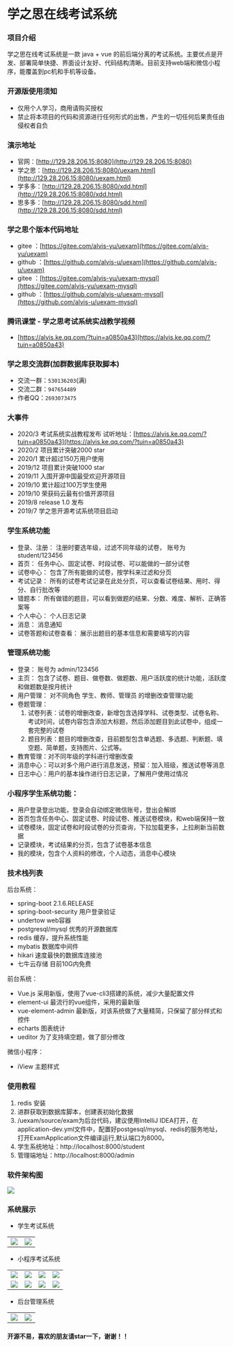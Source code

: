# 学之思在线考试系统

### 项目介绍
学之思在线考试系统是一款 java + vue 的前后端分离的考试系统。主要优点是开发、部署简单快捷、界面设计友好、代码结构清晰。目前支持web端和微信小程序，能覆盖到pc机和手机等设备。


### 开源版使用须知
 * 仅用个人学习，商用请购买授权
 * 禁止将本项目的代码和资源进行任何形式的出售，产生的一切任何后果责任由侵权者自负

### 演示地址
 * 官网：[http://129.28.206.15:8080](http://129.28.206.15:8080)
 * 学之思：[http://129.28.206.15:8080/uexam.html](http://129.28.206.15:8080/uexam.html) 
 * 学多多：[http://129.28.206.15:8080/xdd.html](http://129.28.206.15:8080/xdd.html) 
 * 思多多：[http://129.28.206.15:8080/sdd.html](http://129.28.206.15:8080/sdd.html) 

### 学之思个版本代码地址
 * gitee ：[https://gitee.com/alvis-yu/uexam](https://gitee.com/alvis-yu/uexam)
 * github ：[https://github.com/alvis-u/uexam](https://github.com/alvis-u/uexam)
 * gitee ：[https://gitee.com/alvis-yu/uexam-mysql](https://gitee.com/alvis-yu/uexam-mysql)
 * github ：[https://github.com/alvis-u/uexam-mysql](https://github.com/alvis-u/uexam-mysql)

### 腾讯课堂 - 学之思考试系统实战教学视频
 * [https://alvis.ke.qq.com/?tuin=a0850a43](https://alvis.ke.qq.com/?tuin=a0850a43)

### 学之思交流群(加群数据库获取脚本)
* 交流一群：`530136203`(满)
* 交流二群：`947654489`
* 作者QQ：`2693073475`

 
### 大事件
 * 2020/3 考试系统实战教程发布 试听地址：[https://alvis.ke.qq.com/?tuin=a0850a43](https://alvis.ke.qq.com/?tuin=a0850a43)
 * 2020/2 项目累计突破2000 star
 * 2020/1 累计超过150万用户使用
 * 2019/12 项目累计突破1000 star
 * 2019/11 入围开源中国最受欢迎开源项目
 * 2019/10 累计超过100万学生使用
 * 2019/10 荣获码云最有价值开源项目
 * 2019/8 release 1.0 发布
 * 2019/7 学之思开源考试系统项目启动


### 学生系统功能
* 登录、注册： 注册时要选年级，过滤不同年级的试卷， 账号为student/123456
* 首页： 任务中心、固定试卷、时段试卷、可以能做的一部分试卷
* 试卷中心： 包含了所有能做的试卷，按学科来过滤和分页
* 考试记录： 所有的试卷考试记录在此处分页，可以查看试卷结果、用时、得分、自行批改等
* 错题本： 所有做错的题目，可以看到做题的结果、分数、难度、解析、正确答案等
* 个人中心： 个人日志记录
* 消息： 消息通知 
* 试卷答题和试卷查看： 展示出题目的基本信息和需要填写的内容

### 管理系统功能
* 登录： 账号为 admin/123456
* 主页： 包含了试卷、题目、做卷数、做题数、用户活跃度的统计功能，活跃度和做题数是按月统计
* 用户管理： 对不同角色 学生、教师、管理员 的增删改查管理功能
* 卷题管理：
    1. 试卷列表：试卷的增删改查，新增包含选择学科、试卷类型、试卷名称、考试时间，试卷内容包含添加大标题，然后添加题目到此试卷中，组成一套完整的试卷
    2. 题目列表：题目的增删改查，目前题型包含单选题、多选题、判断题、填空题、简单题，支持图片、公式等。
* 教育管理：对不同年级的学科进行增删改查
* 消息中心：可以对多个用户进行消息发送，预留：加入班级，推送试卷等消息
* 日志中心：用户的基本操作进行日志记录，了解用户使用过情况

### 小程序学生系统功能：
* 用户登录登出功能，登录会自动绑定微信账号，登出会解绑
* 首页包含任务中心、固定试卷、时段试卷、推送试卷模块，和web端保持一致
* 试卷模块，固定试卷和时段试卷的分页查询，下拉加载更多，上拉刷新当前数据
* 记录模块，考试结果的分页，包含了试卷基本信息
* 我的模块，包含个人资料的修改，个人动态，消息中心模块


###  技术栈列表
后台系统：
* spring-boot  2.1.6.RELEASE
* spring-boot-security 用户登录验证 
* undertow  web容器 
* postgresql/mysql 优秀的开源数据库
* redis 缓存，提升系统性能
* mybatis 数据库中间件
* hikari 速度最快的数据库连接池
* 七牛云存储 目前10G内免费

前台系统：
* Vue.js  采用新版，使用了vue-cli3搭建的系统，减少大量配置文件
* element-ui  最流行的vue组件，采用的最新版
* vue-element-admin 最新版，对该系统做了大量精简，只保留了部分样式和控件
* echarts 图表统计
* ueditor 为了支持填空题，做了部分修改

微信小程序：
* iView 主题样式

### 使用教程
1. redis 安装
2. 进群获取到数据库脚本，创建表初始化数据
3. /uexam/source/exam为后台代码，建议使用IntelliJ IDEA打开，在application-dev.yml文件中，配置好postgesql/mysql、redis的服务地址，打开ExamApplication文件编译运行,默认端口为8000。
4. 学生系统地址：http://localhost:8000/student
5. 管理端地址：http://localhost:8000/admin

### 软件架构图
![](doc/image/frame/2.png)

### 系统展示
* 学生考试系统
<table>
    <tr>
        <td><img src="doc/image/student/2.png"/></td>
        <td><img src="doc/image/student/12.png"/></td>
    </tr>
</table>

*  小程序考试系统
<table>
    <tr>
        <td><img src="doc/image/wx/student/1.png"/></td>
        <td><img src="doc/image/wx/student/2.png"/></td>
        <td><img src="doc/image/wx/student/3.png"/></td>
        <td><img src="doc/image/wx/student/4.png"/></td>
    </tr>
    <tr>
        <td><img src="doc/image/wx/student/5.png"/></td>
        <td><img src="doc/image/wx/student/8.png"/></td>
        <td><img src="doc/image/wx/student/6.png"/></td>
        <td><img src="doc/image/wx/student/7.png"/></td>
    </tr>
</table>

* 后台管理系统

<table>
    <tr>
        <td><img src="doc/image/admin/12.png"/></td>
        <td><img src="doc/image/admin/13.png"/></td>
    </tr>
</table>


#### 开源不易，喜欢的朋友请star一下，谢谢！！
     